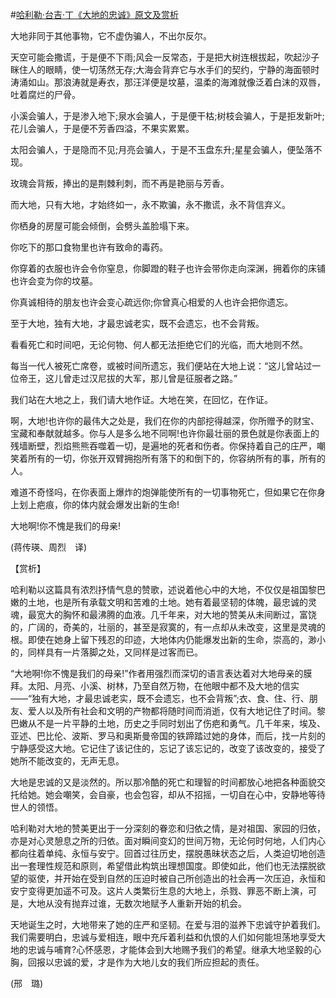 #[哈利勒·台吉·丁《大地的忠诚》原文及赏析](https://www.vrrw.net/wx/12371.html)

大地非同于其他事物，它不虚伪骗人，不出尔反尔。

天空可能会撒谎，于是便不下雨;风会一反常态，于是把大树连根拔起，吹起沙子眯住人的眼睛，使一切荡然无存;大海会背弃它与水手们的契约，宁静的海面顿时涛涌如山。那浪涛就是寿衣，那汪洋便是坟墓，温柔的海滩就像泛着白沫的双唇，吐着腐烂的尸骨。

小溪会骗人，于是渗入地下;泉水会骗人，于是便干枯;树枝会骗人，于是拒发新叶;花儿会骗人，于是便不芳香四溢，不果实累累。

太阳会骗人，于是隐而不见;月亮会骗人，于是不玉盘东升;星星会骗人，便坠落不现。

玫瑰会背叛，捧出的是荆棘利刺，而不再是艳丽与芳香。

而大地，只有大地，才始终如一，永不欺骗，永不撒谎，永不背信弃义。

你栖身的房屋可能会倾倒，会劈头盖脸塌下来。



你吃下的那口食物里也许有致命的毒药。

你穿着的衣服也许会令你窒息，你脚蹬的鞋子也许会带你走向深渊，拥着你的床铺也许会变为你的坟墓。

你真诚相待的朋友也许会变心疏远你;你曾真心相爱的人也许会把你遗忘。

至于大地，独有大地，才最忠诚老实，既不会遗忘，也不会背叛。

看看死亡和时间吧，无论何物、何人都无法拒绝它们的光临，而大地则不然。

每当一代人被死亡席卷，或被时间所遗忘，我们便站在大地上说：“这儿曾站过一位帝王，这儿曾走过汉尼拔的大军，那儿曾是征服者之路。”

我们站在大地之上，我们请大地作证。大地在笑，在回忆，在作证。

啊，大地!也许你的最伟大之处是，我们在你的内部挖得越深，你所赠予的财宝、宝藏和奉献就越多。你与人是多么地不同啊!也许你最壮丽的景色就是你表面上的残墙断壁，烈焰熊熊吞噬着一切，是遍地的死者和伤者。你保持着自己的庄严，嘲笑着所有的一切，你张开双臂拥抱所有落下的和倒下的，你容纳所有的事，所有的人。

难道不奇怪吗，在你表面上爆炸的炮弹能使所有的一切事物死亡，但如果它在你身上划上疤痕，你的体内就会爆发出新的生命!

大地啊!你不愧是我们的母亲!

(蒋传瑛、周烈　译)

【赏析】

哈利勒以这篇具有浓烈抒情气息的赞歌，述说着他心中的大地，不仅仅是祖国黎巴嫩的土地，也是所有承载文明和苦难的土地。她有着最坚韧的体魄，最忠诚的灵魂，最宽大的胸怀和最沸腾的血液。几千年来，对大地的赞美从未间断过，富饶的，广阔的，奇美的，壮丽的，甚至是寂寞的，有一点却从未改变，这里是灵魂的根。即使在她身上留下残忍的印迹，大地体内仍能爆发出新的生命，崇高的，渺小的，同样具有一片落脚之处，又同样是过客而已。

“大地啊!你不愧是我们的母亲!”作者用强烈而深切的语言表达着对大地母亲的膜拜。太阳、月亮、小溪、树林，乃至自然万物，在他眼中都不及大地的信实——“独有大地，才最忠诚老实，既不会遗忘，也不会背叛”;衣、食、住、行、朋友、爱人以及所有社会和文明的产物都将随时间而消逝，仅有大地记住了时间。黎巴嫩从不是一片平静的土地，历史之手同时划出了伤疤和勇气。几千年来，埃及、亚述、巴比伦、波斯、罗马和奥斯曼帝国的铁蹄踏过她的身体，而后，找一片刻的宁静感受这大地。它记住了该记住的，忘记了该忘记的，改变了该改变的，接受了她所不能改变的，无声无息。

大地是忠诚的又是淡然的。所以那冷酷的死亡和理智的时间都放心地把各种面貌交托给她。她会嘲笑，会自豪，也会包容，却从不招摇，一切自在心中，安静地等待世人的领悟。

哈利勒对大地的赞美更出于一分深刻的眷恋和归依之情，是对祖国、家园的归依，亦是对心灵憩息之所的归依。面对瞬间变幻的世间万物，无论何时何地，人们内心都向往着单纯、永恒与安宁。回首过往历史，摆脱愚昧状态之后，人类迫切地创造出一套理性规范和原则，希望借此构筑出理想国度。即使如此，他们也无法摆脱欲望的驱使，并开始在受到自然的压迫时被自己所创造出的社会再一次压迫，永恒和安宁变得更加遥不可及。这片人类繁衍生息的大地上，杀戮、罪恶不断上演，可是，大地从没有抛弃过谁，无数次地赋予人重新开始的机会。

天地诞生之时，大地带来了她的庄严和坚韧。在爱与泪的滋养下忠诚守护着我们。我们需要明白，忠诚与爱相连，眼中充斥着利益和仇恨的人们如何能坦荡地享受大地的忠诚与哺育?心怀感恩，才能体会到大地赐予我们的希望。继承大地坚毅的心胸，回报以忠诚的爱，才是作为大地儿女的我们所应担起的责任。

(邢　璐)

